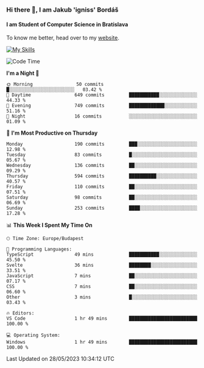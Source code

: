 ### Hi there 👋, I am Jakub 'igniss' Bordáš

#### I am Student of Computer Science in Bratislava
To know me better, head over to my [website](https://bordas.sk).

[![My Skills](https://skillicons.dev/icons?i=js,html,css,figma,svelte,java,kotlin,python,postgresql,typescript,nest,nodejs)](https://bordas.sk)


<!--START_SECTION:waka-->
![Code Time](http://img.shields.io/badge/Code%20Time-1%2C164%20hrs%209%20mins-blue)

**I'm a Night 🦉** 

```text
🌞 Morning                50 commits          █░░░░░░░░░░░░░░░░░░░░░░░░   03.42 % 
🌆 Daytime                649 commits         ███████████░░░░░░░░░░░░░░   44.33 % 
🌃 Evening                749 commits         █████████████░░░░░░░░░░░░   51.16 % 
🌙 Night                  16 commits          ░░░░░░░░░░░░░░░░░░░░░░░░░   01.09 % 
```
📅 **I'm Most Productive on Thursday** 

```text
Monday                   190 commits         ███░░░░░░░░░░░░░░░░░░░░░░   12.98 % 
Tuesday                  83 commits          █░░░░░░░░░░░░░░░░░░░░░░░░   05.67 % 
Wednesday                136 commits         ██░░░░░░░░░░░░░░░░░░░░░░░   09.29 % 
Thursday                 594 commits         ██████████░░░░░░░░░░░░░░░   40.57 % 
Friday                   110 commits         ██░░░░░░░░░░░░░░░░░░░░░░░   07.51 % 
Saturday                 98 commits          ██░░░░░░░░░░░░░░░░░░░░░░░   06.69 % 
Sunday                   253 commits         ████░░░░░░░░░░░░░░░░░░░░░   17.28 % 
```


📊 **This Week I Spent My Time On** 

```text
🕑︎ Time Zone: Europe/Budapest

💬 Programming Languages: 
TypeScript               49 mins             ███████████░░░░░░░░░░░░░░   45.50 % 
Svelte                   36 mins             ████████░░░░░░░░░░░░░░░░░   33.51 % 
JavaScript               7 mins              ██░░░░░░░░░░░░░░░░░░░░░░░   07.17 % 
CSS                      7 mins              ██░░░░░░░░░░░░░░░░░░░░░░░   06.60 % 
Other                    3 mins              █░░░░░░░░░░░░░░░░░░░░░░░░   03.43 % 

🔥 Editors: 
VS Code                  1 hr 49 mins        █████████████████████████   100.00 % 

💻 Operating System: 
Windows                  1 hr 49 mins        █████████████████████████   100.00 % 
```


 Last Updated on 28/05/2023 10:34:12 UTC
<!--END_SECTION:waka-->
